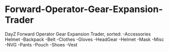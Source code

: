 # Forward-Operator-Gear-Expansion-Trader
DayZ Forward Operator Gear Expansion Trader, sorted:
-Accessories Helmet
-Backpack
-Belt
-Clothes
-Gloves
-HeadGear
-Helmet
-Mask
-Misc
-NVG
-Pants
-Pouch
-Shoes
-Vest

